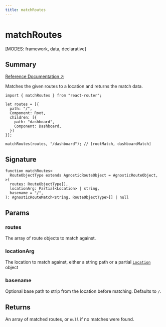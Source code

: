 ```yaml
---
title: matchRoutes
---
```


# matchRoutes

<!--
⚠️ ⚠️ IMPORTANT ⚠️ ⚠️ 

Thank you for helping improve our documentation!

This file is auto-generated from the JSDoc comments in the source
code, so please edit the JSDoc comments in the file below and this
file will be re-generated once those changes are merged.

https://github.com/remix-run/react-router/blob/main/packages/react-router/lib/router/utils.ts
-->

[MODES: framework, data, declarative]

## Summary

[Reference Documentation ↗](https://api.reactrouter.com/v7/functions/react_router.matchRoutes.html)

Matches the given routes to a location and returns the match data.

```tsx
import { matchRoutes } from "react-router";

let routes = [{
  path: "/",
  Component: Root,
  children: [{
    path: "dashboard",
    Component: Dashboard,
  }]
}];

matchRoutes(routes, "/dashboard"); // [rootMatch, dashboardMatch]
```

## Signature

```tsx
function matchRoutes<
  RouteObjectType extends AgnosticRouteObject = AgnosticRouteObject,
>(
  routes: RouteObjectType[],
  locationArg: Partial<Location> | string,
  basename = "/",
): AgnosticRouteMatch<string, RouteObjectType>[] | null
```

## Params

### routes

The array of route objects to match against.

### locationArg

The location to match against, either a string path or a partial [`Location`](https://api.reactrouter.com/v7/interfaces/react_router.Location.html) object

### basename

Optional base path to strip from the location before matching. Defaults to `/`.

## Returns

An array of matched routes, or `null` if no matches were found.

